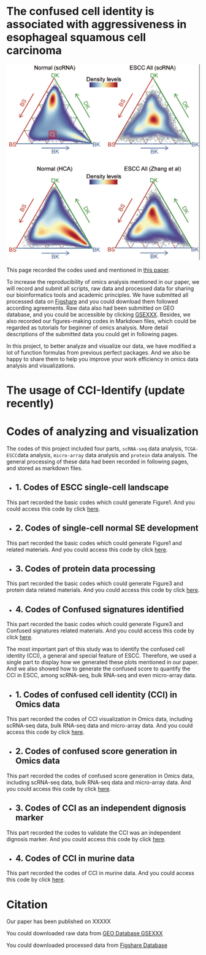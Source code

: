 # **The confused cell identity is associated with aggressiveness in esophageal squamous cell carcinoma**

![image-20211108205125159](README.assets/image-20211108205125159.png)

This page recorded the codes used and mentioned in [this paper](). 

To increase the reproducibility of omics analysis mentioned in our paper, we will record and submit all scripts, raw data and processed data for sharing our bioinformatics tools and academic principles. We have submitted all processed data on [Figshare](https://figshare.com/account/projects/92384/articles/13206338) and you could download them followed according agreements. Raw data also had been submitted on GEO database, and you could be accessible by clicking [GSEXXX]( https://www.ncbi.nlm.nih.gov/geo/query/acc.cgi?acc=GSE161570). Besides, we also recorded our figures-making codes in Markdown files, which could be regarded as tutorials for beginner of omics analysis. More detail descriptions of the submitted data you could get in following pages.

In this project, to better analyze and visualize our data, we have modified a lot of function formulas from previous perfect packages. And we also be happy to share them to help you improve your work efficiency in omics data analysis and visualizations.

# **The usage of CCI-Identify** (update recently)





# **Codes of analyzing and visualization**

The codes of this project included four parts, `scRNA-seq` data analysis, `TCGA-ESCC`data analysis, `micro-array` data analysis and `protein` data analysis. The general processing of these data had been recorded in following pages, and stored as markdown files. 

* ## 1. Codes of ESCC single-cell landscape

This part recorded the basic codes which could generate Figure1. And you could access this code by click [here](bulk_RNA.md).

* ##  2. Codes of single-cell normal SE development

This part recorded the basic codes which could generate Figure1 and related materials. And you could access this code by click [here](bulk_RNA.md).

* ## 3. Codes of protein data processing

This part recorded the basic codes which could generate Figure3 and protein data related materials. And you could access this code by click [here](bulk_RNA.md).

* ## 4. Codes of Confused signatures identified

This part recorded the basic codes which could generate Figure3 and Confused signatures related materials. And you could access this code by click [here](bulk_RNA.md).



The most important part of this study was to identify the confused cell identity (CCI), a general and special feature of ESCC. Therefore, we used a single part to display how we generated these plots mentioned in our paper. And we also showed how to generate the confused score to quantify the CCI in ESCC, among scRNA-seq, bulk RNA-seq and even micro-array data. 

* ## 1. Codes of confused cell identity (CCI) in Omics data

This part recorded the codes of CCI visualization in Omics data, including scRNA-seq data, bulk RNA-seq data and micro-array data. And you could access this code by click [here](bulk_RNA.md).

* ## 2. Codes of confused score generation in Omics data

This part recorded the codes of confused score generation in Omics data, including scRNA-seq data, bulk RNA-seq data and micro-array data. And you could access this code by click [here](bulk_RNA.md).

* ## 3. Codes of CCI as an independent dignosis marker

This part recorded the codes to validate the CCI was an independent dignosis marker. And you could access this code by click [here](bulk_RNA.md).

* ## 4. Codes of CCI in murine data

This part recorded the codes of CCI in murine data. And you could access this code by click [here](bulk_RNA.md).

# **Citation**

Our paper has been published on XXXXX

You could downloaded raw data from [GEO Database GSEXXX](https://www.ncbi.nlm.nih.gov/geo/query/acc.cgi?acc=GSEXXX)

You could downloaded processed data from [Figshare Database]()